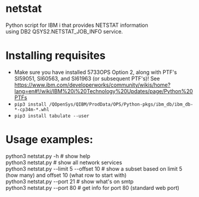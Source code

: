 # netstat  
Python script for IBM i that provides NETSTAT information  
using DB2 QSYS2.NETSTAT_JOB_INFO service.  

# Installing requisites
 - Make sure you have installed 5733OPS Option 2, along with PTF's SI59051, SI60563, and SI61963 (or subsequent PTF's)!
   See https://www.ibm.com/developerworks/community/wikis/home?lang=en#!/wiki/IBM%20i%20Technology%20Updates/page/Python%20PTFs
 - ```pip3 install /QOpenSys/QIBM/ProdData/OPS/Python-pkgs/ibm_db/ibm_db-*-cp34m-*.whl```
 - ```pip3 install tabulate --user```

# Usage examples:  
python3 netstat.py -h                     # show help  
python3 netstat.py                        # show all network services  
python3 netstat.py --limit 5 --offset 10  # show a subset based on limit 5 (how many) and offset 10 (what row to start with)  
python3 netstat.py --port 21              # show what's on smtp  
python3 netstat.py --port 80              # get info for port 80 (standard web port)  
